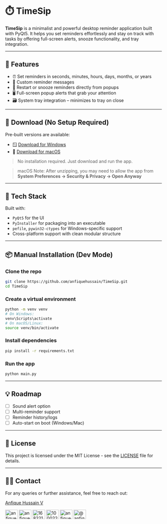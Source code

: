 # ⏱️ TimeSip

**TimeSip** is a minimalist and powerful desktop reminder application built with PyQt5. It helps you set reminders effortlessly and stay on track with tasks by offering full-screen alerts, snooze functionality, and tray integration.

---

## 🚀 Features

- ⏰ Set reminders in seconds, minutes, hours, days, months, or years  
- 💬 Custom reminder messages  
- 🔄 Restart or snooze reminders directly from popups  
- 🖥️ Full-screen popup alerts that grab your attention  
- 🗃️ System tray integration – minimizes to tray on close  

---

## 🔽 Download (No Setup Required)

Pre-built versions are available:

- 🪟 [Download for Windows](https://github.com/anfiquehussain/TimeSip/releases/latest/download/TimeSip-Windows-v1.0.exe)
- 🍎 [Download for macOS](https://github.com/anfiquehussain/TimeSip/releases/latest/download/TimeSip-macOS-v1.0.zip)

> No installation required. Just download and run the app.

> macOS Note: After unzipping, you may need to allow the app from **System Preferences → Security & Privacy → Open Anyway**

---

## 🧰 Tech Stack

Built with:

- `PyQt5` for the UI  
- `PyInstaller` for packaging into an executable  
- `pefile`, `pywin32-ctypes` for Windows-specific support  
- Cross-platform support with clean modular structure

---

## 📦 Manual Installation (Dev Mode)

### Clone the repo
```bash
git clone https://github.com/anfiquehussain/TimeSip.git
cd TimeSip

```

### Create a virtual environment

```bash
python -m venv venv
# On Windows:
venv\Scripts\activate
# On macOS/Linux:
source venv/bin/activate
```

### Install dependencies

```bash
pip install -r requirements.txt
```

### Run the app

```bash
python main.py
```

---

## 💡 Roadmap

* [ ] Sound alert option
* [ ] Multi-reminder support
* [ ] Reminder history/logs
* [ ] Auto-start on boot (Windows/Mac)

---

## 📜 License

This project is licensed under the MIT License - see the [LICENSE](LICENSE.md) file for details.

---

## 🙋‍♂️ Contact

For any queries or further assistance, feel free to reach out:

[Anfique Hussain V](mailto:anfiquehussain6@gmail.com)

<p align="left">
<a href="https://dev.to/anfiquehussain" target="blank"><img align="center" src="https://raw.githubusercontent.com/rahuldkjain/github-profile-readme-generator/master/src/images/icons/Social/devto.svg" alt="anfiquehussain" height="30" width="40" /></a>
<a href="https://linkedin.com/in/anfique-hussain-v-aa8841290" target="blank"><img align="center" src="https://raw.githubusercontent.com/rahuldkjain/github-profile-readme-generator/master/src/images/icons/Social/linked-in-alt.svg" alt="anfique-hussain-v-aa8841290" height="30" width="40" /></a>
<a href="https://stackoverflow.com/users/16822116" target="blank"><img align="center" src="https://raw.githubusercontent.com/rahuldkjain/github-profile-readme-generator/master/src/images/icons/Social/stack-overflow.svg" alt="16822116" height="30" width="40" /></a>
<a href="https://fb.com/100022489001636" target="blank"><img align="center" src="https://raw.githubusercontent.com/rahuldkjain/github-profile-readme-generator/master/src/images/icons/Social/facebook.svg" alt="100022489001636" height="30" width="40" /></a>
<a href="https://instagram.com/anfique_hv" target="blank"><img align="center" src="https://raw.githubusercontent.com/rahuldkjain/github-profile-readme-generator/master/src/images/icons/Social/instagram.svg" alt="anfique_hv" height="30" width="40" /></a>
<a href="https://www.hackerearth.com/@anfiquehussain1" target="blank"><img align="center" src="https://raw.githubusercontent.com/rahuldkjain/github-profile-readme-generator/master/src/images/icons/Social/hackerearth.svg" alt="@anfiquehussain1" height="30" width="40" /></a>
</p>
